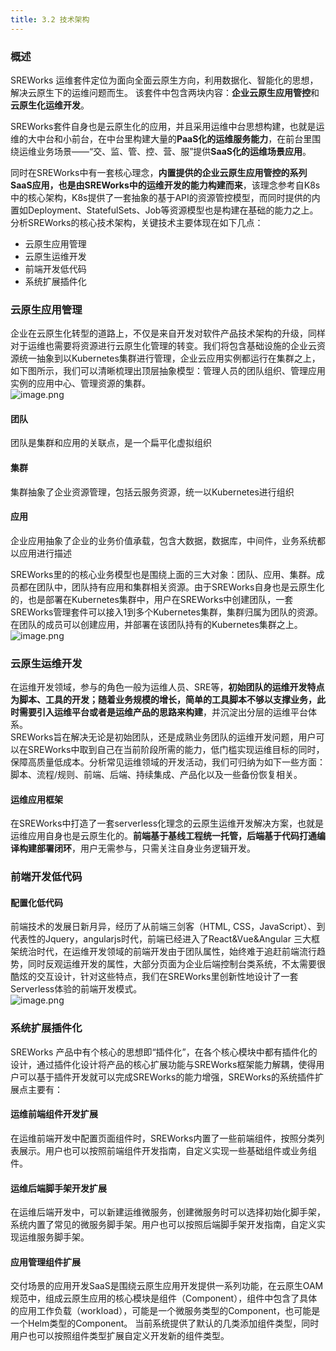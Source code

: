 ```yaml
---
title: 3.2 技术架构
---
```


<a name="Sjth9"></a>
### 概述
SREWorks 运维套件定位为面向全面云原生方向，利用数据化、智能化的思想，解决云原生下的运维问题而生。 该套件中包含两块内容：**企业云原生应用管控**和**云原生化运维开发**。 

SREWorks套件自身也是云原生化的应用，并且采用运维中台思想构建，也就是运维的大中台和小前台，在中台里构建大量的**PaaS化的运维服务能力**，在前台里围绕运维业务场景——“交、监、管、控、营、服”提供**SaaS化的运维场景应用**。

同时在SREWorks中有一套核心理念，**内置提供的企业云原生应用管控的系列SaaS应用，也是由SREWorks中的运维开发的能力构建而来**，该理念参考自K8s中的核心架构，K8s提供了一套抽象的基于API的资源管控模型，而同时提供的内置如Deployment、StatefulSets、Job等资源模型也是构建在基础的能力之上。分析SREWorks的核心技术架构，关键技术主要体现在如下几点：

- 云原生应用管理
- 云原生运维开发
- 前端开发低代码
- 系统扩展插件化

<a name="ULhwd"></a>
### 云原生应用管理
企业在云原生化转型的道路上，不仅是来自开发对软件产品技术架构的升级，同样对于运维也需要将资源进行云原生化管理的转变。我们将包含基础设施的企业云资源统一抽象到以Kubernetes集群进行管理，企业云应用实例都运行在集群之上，如下图所示，我们可以清晰梳理出顶层抽象模型：管理人员的团队组织、管理应用实例的应用中心、管理资源的集群。<br />![image.png](https://cdn.nlark.com/yuque/0/2022/png/703896/1648179548966-21f6851d-211c-4523-9939-86645e71141b.png#clientId=ub11be931-f7d3-4&crop=0&crop=0&crop=1&crop=1&from=paste&height=344&id=KmCIj&margin=%5Bobject%20Object%5D&name=image.png&originHeight=688&originWidth=1798&originalType=binary&ratio=1&rotation=0&showTitle=false&size=147345&status=done&style=none&taskId=u8bcd4671-f5ef-4a61-ae27-64c71021e68&title=&width=899)
<a name="XW0zo"></a>
#### 团队
团队是集群和应用的关联点，是一个扁平化虚拟组织
<a name="k8Kla"></a>
#### 集群
集群抽象了企业资源管理，包括云服务资源，统一以Kubernetes进行组织
<a name="Ya7Qj"></a>
#### 应用
企业应用抽象了企业的业务价值承载，包含大数据，数据库，中间件，业务系统都以应用进行描述

SREWorks里的的核心业务模型也是围绕上面的三大对象：团队、应用、集群。成员都在团队中，团队持有应用和集群相关资源。由于SREWorks自身也是云原生化的，也是部署在Kubernetes集群中，用户在SREWorks中创建团队，一套SREWorks管理套件可以接入1到多个Kubernetes集群，集群归属为团队的资源。在团队的成员可以创建应用，并部署在该团队持有的Kubernetes集群之上。<br />![image.png](https://cdn.nlark.com/yuque/0/2022/png/703896/1648179549131-763576d6-7b64-4ee8-835b-09e8edfe62d5.png#clientId=u241ac728-f027-4&crop=0&crop=0&crop=1&crop=1&from=paste&height=375&id=LZJ2p&margin=%5Bobject%20Object%5D&name=image.png&originHeight=750&originWidth=1686&originalType=binary&ratio=1&rotation=0&showTitle=false&size=187398&status=done&style=none&taskId=ubb8ae160-80fc-4f62-a82c-fed6647f80e&title=&width=843)

<a name="F9Geg"></a>
### 云原生运维开发
在运维开发领域，参与的角色一般为运维人员、SRE等，**初始团队的运维开发特点为脚本、工具的开发；随着业务规模的增长，简单的工具脚本不够以支撑业务，此时需要引入运维平台或者是运维产品的思路来构建**，并沉淀出分层的运维平台体系。<br />SREWorks旨在解决无论是初始团队，还是成熟业务团队的运维开发问题，用户可以在SREWorks中取到自己在当前阶段所需的能力，低门槛实现运维目标的同时，保障高质量低成本。分析常见运维领域的开发活动，我们可归纳为如下一些方面：脚本、流程/规则、前端、后端、持续集成、产品化以及一些备份恢复相关。

<a name="K26NC"></a>
#### 运维应用框架
在SREWorks中打造了一套serverless化理念的云原生运维开发解决方案，也就是运维应用自身也是云原生化的。**前端基于基线工程统一托管，后端基于代码打通编译构建部署闭环**，用户无需参与，只需关注自身业务逻辑开发。

<a name="c16om"></a>
### 前端开发低代码

<a name="pMEc7"></a>
#### 配置化低代码
前端技术的发展日新月异，经历了从前端三剑客（HTML, CSS，JavaScript）、到代表性的Jquery，angularjs时代，前端已经进入了React&Vue&Angular 三大框架统治时代，在运维开发领域的前端开发由于团队属性，始终难于追赶前端流行趋势，同时反观运维开发的属性，大部分页面为企业后端控制台类系统，不太需要很酷炫的交互设计，针对这些特点，我们在SREWorks里创新性地设计了一套Serverless体验的前端开发模式。<br />![image.png](https://cdn.nlark.com/yuque/0/2022/png/703896/1648179549337-945b6ba4-147e-4382-acee-a565a793791a.png#clientId=ud91bd287-5bdf-4&crop=0&crop=0&crop=1&crop=1&from=paste&height=572&id=u6e7a7c6e&margin=%5Bobject%20Object%5D&name=image.png&originHeight=1144&originWidth=1814&originalType=binary&ratio=1&rotation=0&showTitle=false&size=1089328&status=done&style=none&taskId=uab1a2cfb-e78c-413a-a425-28aa6fa24e1&title=&width=907)

<a name="IoEtY"></a>
### 系统扩展插件化
SREWorks 产品中有个核心的思想即“插件化”，在各个核心模块中都有插件化的设计，通过插件化设计将产品的核心扩展功能与SREWorks框架能力解耦，使得用户可以基于插件开发就可以完成SREWorks的能力增强，SREWorks的系统插件扩展点主要有：

<a name="mNpsn"></a>
#### 运维前端组件开发扩展
在运维前端开发中配置页面组件时，SREWorks内置了一些前端组件，按照分类列表展示。用户也可以按照前端组件开发指南，自定义实现一些基础组件或业务组件。

<a name="ZHKVC"></a>
#### 运维后端脚手架开发扩展
在运维后端开发中，可以新建运维微服务，创建微服务时可以选择初始化脚手架，系统内置了常见的微服务脚手架。用户也可以按照后端脚手架开发指南，自定义实现运维服务脚手架。

<a name="gKxD1"></a>
#### 应用管理组件扩展
交付场景的应用开发SaaS是围绕云原生应用开发提供一系列功能，在云原生OAM规范中，组成云原生应用的核心模块是组件（Component），组件中包含了具体的应用工作负载（workload），可能是一个微服务类型的Component，也可能是一个Helm类型的Component。 当前系统提供了默认的几类添加组件类型，同时用户也可以按照组件类型扩展自定义开发新的组件类型。
<a name="du3kH"></a>
#### 

